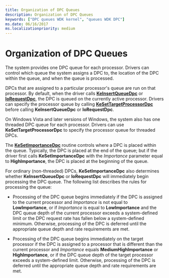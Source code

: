 ```yaml
---
title: Organization of DPC Queues
description: Organization of DPC Queues
keywords: ["DPC queues WDK kernel", "queues WDK DPC"]
ms.date: 06/16/2017
ms.localizationpriority: medium
---
```


# Organization of DPC Queues


The system provides one DPC queue for each processor. Drivers can control which queue the system assigns a DPC to, the location of the DPC within the queue, and when the queue is processed.

DPCs that are assigned to a particular processor's queue are run on that processor. By default, when the driver calls [**KeInsertQueueDpc**](/windows-hardware/drivers/ddi/wdm/nf-wdm-keinsertqueuedpc) or [**IoRequestDpc**](/windows-hardware/drivers/ddi/wdm/nf-wdm-iorequestdpc), the DPC is queued on the currently active processor. Drivers can specify the processor queue by calling [**KeSetTargetProcessorDpc**](/windows-hardware/drivers/ddi/ntddk/nf-ntddk-kesettargetprocessordpc) before calling **KeInsertQueueDpc** or **IoRequestDpc**.

On Windows Vista and later versions of Windows, the system also has one threaded DPC queue for each processor. Drivers can use **KeSetTargetProcessorDpc** to specify the processor queue for threaded DPCs.

The [**KeSetImportanceDpc**](/windows-hardware/drivers/ddi/ntddk/nf-ntddk-kesetimportancedpc) routine controls where a DPC is placed within the queue. Typically, the DPC is placed at the end of the queue; but if the driver first calls **KeSetImportanceDpc** with the *Importance* parameter equal to **HighImportance**, the DPC is placed at the beginning of the queue.

For ordinary (non-threaded) DPCs, **KeSetImportanceDpc** also determines whether **KeInsertQueueDpc** or **IoRequestDpc** will immediately begin processing the DPC queue. The following list describes the rules for processing the queue:

-   Processing of the DPC queue begins immediately if the DPC is assigned to the current processor and *Importance* is not equal to **LowImportance**, or if *Importance* is equal to **LowImportance** and the DPC queue depth of the current processor exceeds a system-defined limit or the DPC request rate has fallen below a system-defined minimum. Otherwise, processing of the DPC is deferred until the appropriate queue depth and rate requirements are met.

-   Processing of the DPC queue begins immediately on the target processor if the DPC is assigned to a processor that is different than the current processor and *Importance* equals **MediumHighImportance** or **HighImportance**, or if the DPC queue depth of the target processor exceeds a system-defined limit. Otherwise, processing of the DPC is deferred until the appropriate queue depth and rate requirements are met.

 

